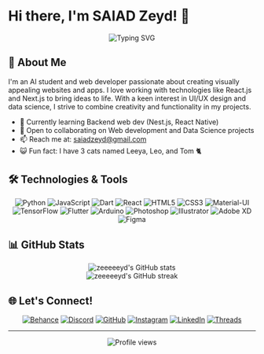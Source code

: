 # Hi there, I'm SAIAD Zeyd! 👋 

<div align="center">
  <img src="https://readme-typing-svg.herokuapp.com?font=Fira+Code&pause=1000&color=22C55E&center=true&vCenter=true&width=435&lines=AI+Student;Web+Developer;UI%2FUX+Enthusiast;Data+Science+Explorer" alt="Typing SVG" />
</div>

## 🚀 About Me

I'm an AI student and web developer passionate about creating visually appealing websites and apps. I love working with technologies like React.js and Next.js to bring ideas to life. With a keen interest in UI/UX design and data science, I strive to combine creativity and functionality in my projects.

- 🌱 Currently learning Backend web dev (Nest.js, React Native)
- 👯 Open to collaborating on Web development and Data Science projects
- 📫 Reach me at: [saiadzeyd@gmail.com](mailto:saiadzeyd@gmail.com)
- 😺 Fun fact: I have 3 cats named Leeya, Leo, and Tom 🐈

## 🛠️ Technologies & Tools

<div align="center">

![Python](https://img.shields.io/badge/-Python-3776AB?style=flat-square&logo=python&logoColor=white)
![JavaScript](https://img.shields.io/badge/-JavaScript-F7DF1E?style=flat-square&logo=javascript&logoColor=black)
![Dart](https://img.shields.io/badge/-Dart-0175C2?style=flat-square&logo=dart&logoColor=white)
![React](https://img.shields.io/badge/-React-61DAFB?style=flat-square&logo=react&logoColor=black)
![HTML5](https://img.shields.io/badge/-HTML5-E34F26?style=flat-square&logo=html5&logoColor=white)
![CSS3](https://img.shields.io/badge/-CSS3-1572B6?style=flat-square&logo=css3&logoColor=white)
![Material-UI](https://img.shields.io/badge/-Material_UI-0081CB?style=flat-square&logo=material-ui&logoColor=white)
![TensorFlow](https://img.shields.io/badge/-TensorFlow-FF6F00?style=flat-square&logo=tensorflow&logoColor=white)
![Flutter](https://img.shields.io/badge/-Flutter-02569B?style=flat-square&logo=flutter&logoColor=white)
![Arduino](https://img.shields.io/badge/-Arduino-00979D?style=flat-square&logo=arduino&logoColor=white)
![Photoshop](https://img.shields.io/badge/-Photoshop-31A8FF?style=flat-square&logo=adobe-photoshop&logoColor=white)
![Illustrator](https://img.shields.io/badge/-Illustrator-FF9A00?style=flat-square&logo=adobe-illustrator&logoColor=white)
![Adobe XD](https://img.shields.io/badge/-Adobe_XD-FF61F6?style=flat-square&logo=adobe-xd&logoColor=white)
![Figma](https://img.shields.io/badge/-Figma-F24E1E?style=flat-square&logo=figma&logoColor=white)

</div>

## 📊 GitHub Stats

<div align="center">
  <img src="https://github-readme-stats.vercel.app/api?username=zeeeeeyd&show_icons=true&count_private=true&title_color=84cc16&text_color=ffffff&icon_color=84cc16&bg_color=0f172a&hide_border=true&show_icons=true" alt="zeeeeeyd's GitHub stats" />
</div>

<div align="center">
  <img src="https://github-readme-streak-stats.herokuapp.com/?user=zeeeeeyd&stroke=ffffff&background=0f172a&ring=84cc16&fire=84cc16&currStreakNum=ffffff&currStreakLabel=84cc16&sideNums=ffffff&sideLabels=ffffff&dates=ffffff&hide_border=true" alt="zeeeeeyd's GitHub streak" />
</div>

## 🌐 Let's Connect!

<div align="center">

[![Behance](https://img.shields.io/badge/-Behance-1769FF?style=for-the-badge&logo=behance&logoColor=white)](https://www.behance.com/zeydsaiad)
[![Discord](https://img.shields.io/badge/-Discord-7289DA?style=for-the-badge&logo=discord&logoColor=white)](https://discord.com/users/zoldyyyck#3189)
[![GitHub](https://img.shields.io/badge/-GitHub-181717?style=for-the-badge&logo=github&logoColor=white)](https://www.github.com/zeeeeeyd)
[![Instagram](https://img.shields.io/badge/-Instagram-E4405F?style=for-the-badge&logo=instagram&logoColor=white)](http://www.instagram.com/proudofzoldyck)
[![LinkedIn](https://img.shields.io/badge/-LinkedIn-0A66C2?style=for-the-badge&logo=linkedin&logoColor=white)](https://www.linkedin.com/in/zeyd-saiad-2221151a7/)
[![Threads](https://img.shields.io/badge/-Threads-000000?style=for-the-badge&logo=threads&logoColor=white)](https://www.threads.net/@proudofzoldyck)

</div>

---

<div align="center">
  <img src="https://komarev.com/ghpvc/?username=zeeeeeyd&color=brightgreen" alt="Profile views" />
</div>
